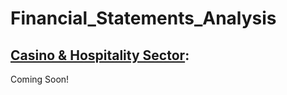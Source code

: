 # Financial_Statements_Analysis
## [Casino & Hospitality Sector](Casino_Hospitability_Sector_Analysis/Casino_Hospitality_Sector_Analysis.pdf):
Coming Soon!
